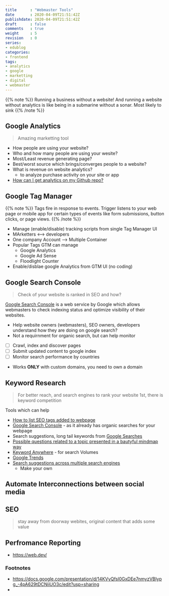 ```yaml
---
title      : "Webmaster Tools"
date       : 2020-04-09T21:51:42Z
publishdate: 2020-04-09T21:51:42Z
draft      : false
comments   : true
weight     : 5
revision   : 0
series:
- edublog
categories:
- frontend
tags:
- analytics
- google
- marketting
- digital
- webmaster
---
```


{{% note %}}
Running a business without a website!
And running a website without analytics is like being in a submarine without a sonar.
Most likely to sink
{{% /note %}}

## Google Analytics

> Amazing marketting tool

* How people are using your website?
* Who and how many people are using your wesite?
* Most/Least revenue generating page?
* Best/worst source which brings/converges people to a website?
* What is revenue on website analytics?
  * to analyze purchase activity on your site or app
* [How can I get analytics on my Github repo?](https://stackoverflow.com/questions/40140178/how-to-add-google-analytics-to-github-respository)

## Google Tag Manager

{{% note %}}
Tags fire in response to events. Trigger listens to your web page or mobile app for certain types of events like form submissions, button clicks, or page views.
{{% /note %}}

* Manage (enable/disable) tracking scripts from single Tag Manager UI
* MArketters <--> developers
* One company Account --> Multiple Container
* Popular Tags GTM can manage
  * Google Analytics
  * Google Ad Sense
  * Floodlight Counter
* Enable/disblae google Analytics from GTM UI (no coding)

## Google Search Console

> Check of your website is ranked in SEO and how?

[Google Search Console](https://en.wikipedia.org/wiki/Google_Search_Console) is a web service by Google which allows webmasters to check indexing status and optimize visibility of their websites.

* Help website owners (webmasters), SEO owners, developers understand how they are doing on google search?
* Not a requirnment for organic search, but can help monitor
* [ ] Crawl, index and discover pages
* [ ] Submit updated content to google index
* [ ] Monitor search performance by countries
* Works **ONLY** with custom domains, you need to own a domain

## Keyword Research

> For better reach, and search engines to rank your website 1st, there is keyword competition

Tools which can help

* [How to list SEO tags added to webpage](https://www.omiod.com/meta-seo-inspector/)
* [Google Search Console](https://search.google.com/search-console/about) - as it already has organic searches for your webpage
* Search suggestions, long tail keywords from [Google Searches](https://www.google.com/)
* [Possible questions related to a topic presented in a bautyful mindmap way](https://answerthepublic.com/)
* [Keyword Anywhere](https://keywordseverywhere.com/) - for search Volumes
* [Google Trends](https://trends.google.com/trends)
* [Search suggestions across multiple search engines](https://soovle.com/)
  * Make your own

## Automate Interconnections between social media

## SEO

> stay away from doorway webites, original content that adds some value

## Perfromance Reporting

* https://web.dev/

### Footnotes

* https://docs.google.com/presentation/d/14KVyQfsl0GxDEe7nmyzVBIypg_-4pA629tDCNiiUO3c/edit?usp=sharing
*